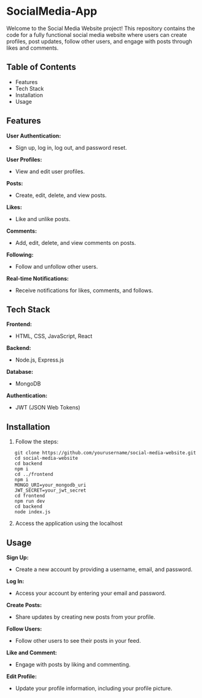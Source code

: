 ﻿# SocialMedia-App
 Welcome to the Social Media Website project! This repository contains the code for a fully functional social media website where users can create profiles, post updates, follow other users, and engage with posts through likes and comments.

## Table of Contents
- Features
- Tech Stack
- Installation
- Usage

## Features
 **User Authentication:**
- Sign up, log in, log out, and password reset.
  
 **User Profiles:**
- View and edit user profiles.
  
 **Posts:**
- Create, edit, delete, and view posts.
  
 **Likes:**
- Like and unlike posts.

 **Comments:**
-  Add, edit, delete, and view comments on posts.

 **Following:**
-  Follow and unfollow other users.

 **Real-time Notifications:**
- Receive notifications for likes, comments, and follows.

## Tech Stack
**Frontend:**
- HTML, CSS, JavaScript, React
  
**Backend:**
-  Node.js, Express.js

**Database:**
-  MongoDB

**Authentication:**
-  JWT (JSON Web Tokens)
  
## Installation
1. Follow the steps:
```
   git clone https://github.com/yourusername/social-media-website.git
   cd social-media-website
   cd backend
   npm i
   cd ../frontend
   npm i
   MONGO_URI=your_mongodb_uri
   JWT_SECRET=your_jwt_secret
   cd frontend
   npm run dev
   cd backend
   node index.js
```
2. Access the application using the localhost

## Usage
**Sign Up:**
-  Create a new account by providing a username, email, and password.
  
**Log In:**
-  Access your account by entering your email and password.

**Create Posts:**
-  Share updates by creating new posts from your profile.

**Follow Users:**
-  Follow other users to see their posts in your feed.

**Like and Comment:**
-  Engage with posts by liking and commenting.

**Edit Profile:**
-  Update your profile information, including your profile picture.


